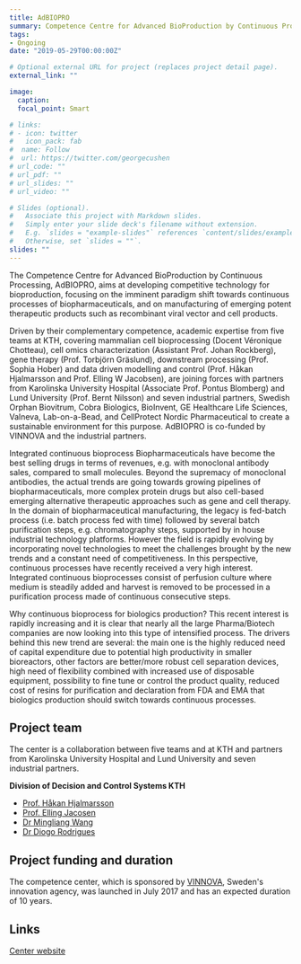 ```yaml
---
title: AdBIOPRO
summary: Competence Centre for Advanced BioProduction by Continuous Processing
tags:
- Ongoing
date: "2019-05-29T00:00:00Z"

# Optional external URL for project (replaces project detail page).
external_link: ""

image:
  caption: 
  focal_point: Smart

# links:
# - icon: twitter
#   icon_pack: fab
#  name: Follow
#  url: https://twitter.com/georgecushen
# url_code: ""
# url_pdf: ""
# url_slides: ""
# url_video: ""

# Slides (optional).
#   Associate this project with Markdown slides.
#   Simply enter your slide deck's filename without extension.
#   E.g. `slides = "example-slides"` references `content/slides/example-slides.md`.
#   Otherwise, set `slides = ""`.
slides: ""
---
```


The Competence Centre for Advanced BioProduction by Continuous Processing, AdBIOPRO, aims at developing competitive technology for bioproduction, focusing on the imminent paradigm shift towards continuous processes of biopharmaceuticals, and on manufacturing of emerging potent therapeutic products such as recombinant viral vector and cell products.


Driven by their complementary competence, academic expertise from five teams at KTH, covering mammalian cell bioprocessing (Docent Véronique Chotteau), cell omics characterization (Assistant Prof. Johan Rockberg), gene therapy (Prof. Torbjörn Gräslund), downstream processing (Prof. Sophia Hober) and data driven modelling and control (Prof. Håkan Hjalmarsson and Prof. Elling W Jacobsen), are joining forces with partners from Karolinska University Hospital (Associate Prof. Pontus Blomberg) and Lund University (Prof. Bernt Nilsson) and seven industrial partners, Swedish Orphan Biovitrum, Cobra Biologics, BioInvent, GE Healthcare Life Sciences, Valneva, Lab-on-a-Bead, and CellProtect Nordic Pharmaceutical to create a sustainable environment for this purpose. AdBIOPRO is co-funded by VINNOVA and the industrial partners.

Integrated continuous bioprocess
Biopharmaceuticals have become the best selling drugs in terms of revenues, e.g. with monoclonal antibody sales, compared to small molecules. Beyond the supremacy of monoclonal antibodies, the actual trends are going towards growing pipelines of biopharmaceuticals, more complex protein drugs but also cell-based emerging alternative therapeutic approaches such as gene and cell therapy. In the domain of biopharmaceutical manufacturing, the legacy is fed-batch process (i.e. batch process fed with time) followed by several batch purification steps, e.g. chromatography steps, supported by in house industrial technology platforms. However the field is rapidly evolving by incorporating novel technologies to meet the challenges brought by the new trends and a constant need of competitiveness.
In this perspective, continuous processes have recently received a very high interest. Integrated continuous bioprocesses consist of perfusion culture where medium is steadily added and harvest is removed to be processed in a purification process made of continuous consecutive steps. 

Why continuous bioprocess for biologics production?
This recent interest is rapidly increasing and it is clear that nearly all the large Pharma/Biotech companies are now looking into this type of intensified process. The drivers behind this new trend are several: the main one is the highly reduced need of capital expenditure due to potential high productivity in smaller bioreactors, other factors are better/more robust cell separation devices, high need of flexibility combined with increased use of disposable equipment, possibility to fine tune or control the product quality, reduced cost of resins for purification and declaration from FDA and EMA that biologics production should switch towards continuous processes.

## Project team

The center is a collaboration between five teams and at KTH and partners from Karolinska University Hospital and Lund University and seven industrial partners. 

**Division of Decision and Control Systems KTH**

* [Prof. Håkan Hjalmarsson](https://www.kth.se/profile/hjalmars) 
* [Prof. Elling Jacosen](https://www.kth.se/profile/jacobsen)
* [Dr Mingliang Wang](https://www.kth.se/profile/miwan)
* [Dr Diogo Rodrigues](https://www.kth.se/profile/diogor)

## Project funding and duration

The competence center, which is sponsored by [VINNOVA](https://www.vinnova.se/en), Sweden's innovation agency, was launched in July 2017 and has an expected duration of 10 years. 

## Links

[Center website](https://www.kth.se/adbiopro/adbiopro-1.776678)
